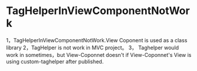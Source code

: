 # TagHelperInViewComponentNotWork
1，TagHelperInViewComponentNotWork.View Coponent is used as a class library
2，TagHelper is not work in MVC project。
3， Taghelper would work in sometimes，but View-Coponnet doesn't if View-Coponnet's View is using custom-taghelper after published.

